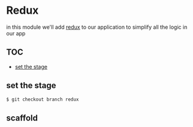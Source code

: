 # Redux
in this module we'll add [redux][redux-url] to our application to simplify all the logic in our app

## TOC
- [set the stage](set-the-stage)

## set the stage
```bash
$ git checkout branch redux
```

## scaffold

[redux-url]: http://redux.js.org/
